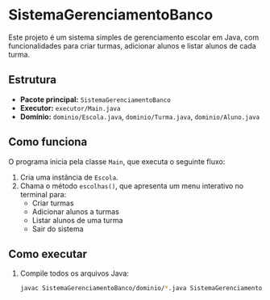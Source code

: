 # SistemaGerenciamentoBanco

Este projeto é um sistema simples de gerenciamento escolar em Java, com funcionalidades para criar turmas, adicionar alunos e listar alunos de cada turma.

## Estrutura

- **Pacote principal:** `SistemaGerenciamentoBanco`
- **Executor:** `executor/Main.java`
- **Domínio:** `dominio/Escola.java`, `dominio/Turma.java`, `dominio/Aluno.java`

## Como funciona

O programa inicia pela classe `Main`, que executa o seguinte fluxo:

1. Cria uma instância de `Escola`.
2. Chama o método `escolhas()`, que apresenta um menu interativo no terminal para:
   - Criar turmas
   - Adicionar alunos a turmas
   - Listar alunos de uma turma
   - Sair do sistema

## Como executar

1. Compile todos os arquivos Java:
   ```sh
   javac SistemaGerenciamentoBanco/dominio/*.java SistemaGerenciamentoBanco/executor/Main.java
